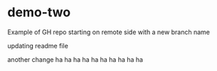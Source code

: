 # demo-two
Example of GH repo starting on remote side with a new branch name

updating readme file

another change ha ha ha ha ha ha ha ha ha ha